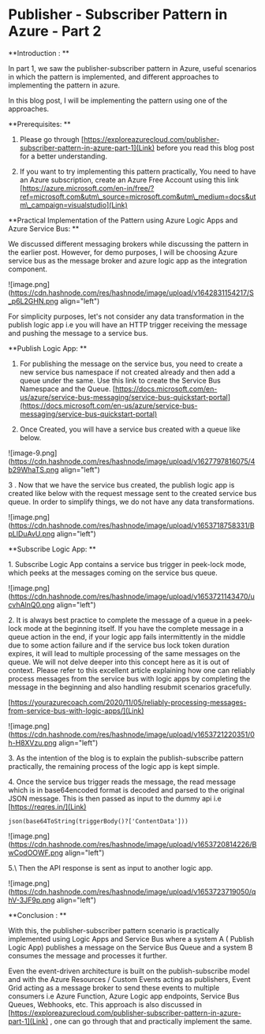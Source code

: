# Publisher - Subscriber Pattern in Azure - Part 2

\*\*Introduction : \*\*

In part 1, we saw the publisher-subscriber pattern in Azure, useful scenarios in which the pattern is implemented, and different approaches to implementing the pattern in azure.

In this blog post, I will be implementing the pattern using one of the approaches.

\*\*Prerequisites: \*\*

1. Please go through [https://exploreazurecloud.com/publisher-subscriber-pattern-in-azure-part-1](Link) before you read this blog post for a better understanding.
    
2. If you want to try implementing this pattern practically, You need to have an Azure subscription, create an Azure Free Account using this link [https://azure.microsoft.com/en-in/free/?ref=microsoft.com&utm\_source=microsoft.com&utm\_medium=docs&utm\_campaign=visualstudio](Link)
    

\*\*Practical Implementation of the Pattern using Azure Logic Apps and Azure Service Bus: \*\*

We discussed different messaging brokers while discussing the pattern in the earlier post. However, for demo purposes, I will be choosing Azure service bus as the message broker and azure logic app as the integration component.

![image.png](https://cdn.hashnode.com/res/hashnode/image/upload/v1642831154217/S_p6L2GHN.png align="left")

For simplicity purposes, let's not consider any data transformation in the publish logic app i.e you will have an HTTP trigger receiving the message and pushing the message to a service bus.

\*\*Publish Logic App: \*\*

1. For publishing the message on the service bus, you need to create a new service bus namespace if not created already and then add a queue under the same. Use this link to create the Service Bus Namespace and the Queue. [https://docs.microsoft.com/en-us/azure/service-bus-messaging/service-bus-quickstart-portal](https://docs.microsoft.com/en-us/azure/service-bus-messaging/service-bus-quickstart-portal)
    
2. Once Created, you will have a service bus created with a queue like below.
    

![image-9.png](https://cdn.hashnode.com/res/hashnode/image/upload/v1627797816075/4b29WhaTS.png align="left")

3 . Now that we have the service bus created, the publish logic app is created like below with the request message sent to the created service bus queue. In order to simplify things, we do not have any data transformations.

![image.png](https://cdn.hashnode.com/res/hashnode/image/upload/v1653718758331/BpLlDuAvU.png align="left")

\*\*Subscribe Logic App: \*\*

1\. Subscribe Logic App contains a service bus trigger in peek-lock mode, which peeks at the messages coming on the service bus queue.

![image.png](https://cdn.hashnode.com/res/hashnode/image/upload/v1653721143470/ucvhAlnQ0.png align="left")

2\. It is always best practice to complete the message of a queue in a peek-lock mode at the beginning itself. If you have the complete message in a queue action in the end, if your logic app fails intermittently in the middle due to some action failure and if the service bus lock token duration expires, it will lead to multiple processing of the same messages on the queue. We will not delve deeper into this concept here as it is out of context. Please refer to this excellent article explaining how one can reliably process messages from the service bus with logic apps by completing the message in the beginning and also handling resubmit scenarios gracefully.

[https://yourazurecoach.com/2020/11/05/reliably-processing-messages-from-service-bus-with-logic-apps/](Link)

![image.png](https://cdn.hashnode.com/res/hashnode/image/upload/v1653721220351/0h-H8XVzu.png align="left")

3\. As the intention of the blog is to explain the publish-subscribe pattern practically, the remaining process of the logic app is kept simple.

4\. Once the service bus trigger reads the message, the read message which is in base64encoded format is decoded and parsed to the original JSON message. This is then passed as input to the dummy api i.e [https://reqres.in/](Link)

```plaintext
json(base64ToString(triggerBody()?['ContentData']))
```

![image.png](https://cdn.hashnode.com/res/hashnode/image/upload/v1653720814226/BwCodOOWF.png align="left")

5.\\ Then the API response is sent as input to another logic app.

![image.png](https://cdn.hashnode.com/res/hashnode/image/upload/v1653723719050/qhV-3JF9p.png align="left")

\*\*Conclusion : \*\*

With this, the publisher-subscriber pattern scenario is practically implemented using Logic Apps and Service Bus where a system A ( Publish Logic App) publishes a message on the Service Bus Queue and a system B consumes the message and processes it further.

Even the event-driven architecture is built on the publish-subscribe model and with the Azure Resources / Custom Events acting as publishers, Event Grid acting as a message broker to send these events to multiple consumers i.e Azure Function, Azure Logic app endpoints, Service Bus Queues, Webhooks, etc. This approach is also discussed in [https://exploreazurecloud.com/publisher-subscriber-pattern-in-azure-part-1](Link) , one can go through that and practically implement the same.